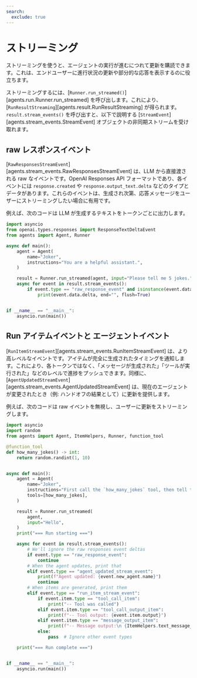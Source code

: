```yaml
---
search:
  exclude: true
---
```

# ストリーミング

ストリーミングを使うと、エージェントの実行が進むにつれて更新を購読できます。これは、エンドユーザーに進行状況の更新や部分的な応答を表示するのに役立ちます。

ストリーミングするには、[`Runner.run_streamed()`][agents.run.Runner.run_streamed] を呼び出します。これにより、[`RunResultStreaming`][agents.result.RunResultStreaming] が得られます。`result.stream_events()` を呼び出すと、以下で説明する [`StreamEvent`][agents.stream_events.StreamEvent] オブジェクトの非同期ストリームを受け取れます。

## raw レスポンスイベント

[`RawResponsesStreamEvent`][agents.stream_events.RawResponsesStreamEvent] は、LLM から直接渡される raw なイベントです。OpenAI Responses API フォーマットであり、各イベントには `response.created` や `response.output_text.delta` などのタイプとデータがあります。これらのイベントは、生成され次第、応答メッセージをユーザーにストリーミングしたい場合に有用です。

例えば、次のコードは LLM が生成するテキストをトークンごとに出力します。

```python
import asyncio
from openai.types.responses import ResponseTextDeltaEvent
from agents import Agent, Runner

async def main():
    agent = Agent(
        name="Joker",
        instructions="You are a helpful assistant.",
    )

    result = Runner.run_streamed(agent, input="Please tell me 5 jokes.")
    async for event in result.stream_events():
        if event.type == "raw_response_event" and isinstance(event.data, ResponseTextDeltaEvent):
            print(event.data.delta, end="", flush=True)


if __name__ == "__main__":
    asyncio.run(main())
```

## Run アイテムイベントと エージェントイベント

[`RunItemStreamEvent`][agents.stream_events.RunItemStreamEvent] は、より高レベルなイベントです。アイテムが完全に生成されたタイミングを通知します。これにより、各トークンではなく、「メッセージが生成された」「ツールが実行された」などのレベルで進捗をプッシュできます。同様に、[`AgentUpdatedStreamEvent`][agents.stream_events.AgentUpdatedStreamEvent] は、現在のエージェントが変更されたとき（例: ハンドオフの結果として）に更新を提供します。

例えば、次のコードは raw イベントを無視し、ユーザーに更新をストリーミングします。

```python
import asyncio
import random
from agents import Agent, ItemHelpers, Runner, function_tool

@function_tool
def how_many_jokes() -> int:
    return random.randint(1, 10)


async def main():
    agent = Agent(
        name="Joker",
        instructions="First call the `how_many_jokes` tool, then tell that many jokes.",
        tools=[how_many_jokes],
    )

    result = Runner.run_streamed(
        agent,
        input="Hello",
    )
    print("=== Run starting ===")

    async for event in result.stream_events():
        # We'll ignore the raw responses event deltas
        if event.type == "raw_response_event":
            continue
        # When the agent updates, print that
        elif event.type == "agent_updated_stream_event":
            print(f"Agent updated: {event.new_agent.name}")
            continue
        # When items are generated, print them
        elif event.type == "run_item_stream_event":
            if event.item.type == "tool_call_item":
                print("-- Tool was called")
            elif event.item.type == "tool_call_output_item":
                print(f"-- Tool output: {event.item.output}")
            elif event.item.type == "message_output_item":
                print(f"-- Message output:\n {ItemHelpers.text_message_output(event.item)}")
            else:
                pass  # Ignore other event types

    print("=== Run complete ===")


if __name__ == "__main__":
    asyncio.run(main())
```